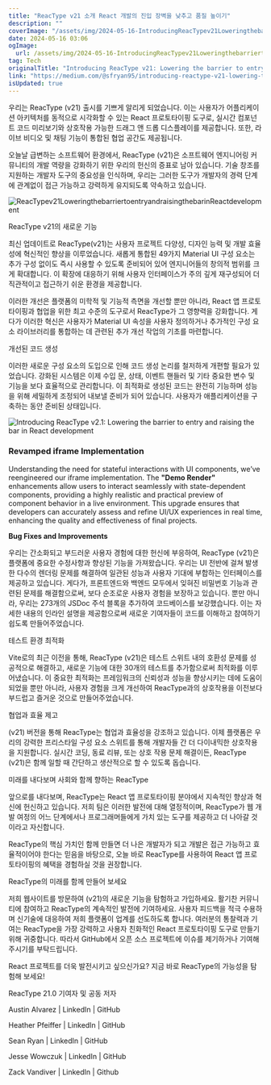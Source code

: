 ```yaml
---
title: "ReacType v21 소개 React 개발의 진입 장벽을 낮추고 품질 높이기"
description: ""
coverImage: "/assets/img/2024-05-16-IntroducingReacTypev21LoweringthebarriertoentryandraisingthebarinReactdevelopment_0.png"
date: 2024-05-16 03:06
ogImage: 
  url: /assets/img/2024-05-16-IntroducingReacTypev21LoweringthebarriertoentryandraisingthebarinReactdevelopment_0.png
tag: Tech
originalTitle: "Introducing ReacType v21: Lowering the barrier to entry and raising the bar in React development"
link: "https://medium.com/@sfryan95/introducing-reactype-v21-lowering-the-barrier-to-entry-and-raising-the-bar-in-react-development-945173a9f3b8"
isUpdated: true
---
```





우리는 ReacType (v21) 출시를 기쁘게 알리게 되었습니다. 이는 사용자가 어플리케이션 아키텍처를 동적으로 시각화할 수 있는 React 프로토타이핑 도구로, 실시간 컴포넌트 코드 미리보기와 상호작용 가능한 드래그 앤 드롭 디스플레이를 제공합니다. 또한, 라이브 비디오 및 채팅 기능이 통합된 협업 공간도 제공됩니다.

오늘날 급변하는 소프트웨어 환경에서, ReacType (v21)은 소프트웨어 엔지니어링 커뮤니티의 개발 역량을 강화하기 위한 우리의 헌신의 증표로 남아 있습니다. 기술 창조를 지원하는 개발자 도구의 중요성을 인식하며, 우리는 그러한 도구가 개발자의 경력 단계에 관계없이 접근 가능하고 강력하게 유지되도록 약속하고 있습니다.

![ReacTypev21LoweringthebarriertoentryandraisingthebarinReactdevelopment](/assets/img/2024-05-16-IntroducingReacTypev21LoweringthebarriertoentryandraisingthebarinReactdevelopment_0.png)

ReacType v21의 새로운 기능



최신 업데이트로 ReacType(v21)는 사용자 프로젝트 다양성, 디자인 능력 및 개발 효율성에 혁신적인 향상을 이루었습니다. 새롭게 통합된 49가지 Material UI 구성 요소는 추가 구성 없이도 즉시 사용할 수 있도록 준비되어 있어 엔지니어들의 창의적 범위를 크게 확대합니다. 이 확장에 대응하기 위해 사용자 인터페이스가 주의 깊게 재구성되어 더 직관적이고 접근하기 쉬운 환경을 제공합니다.

이러한 개선은 플랫폼의 미학적 및 기능적 측면을 개선할 뿐만 아니라, React 앱 프로토타이핑과 협업을 위한 최고 수준의 도구로서 ReacType가 그 영향력을 강화합니다. 게다가 이러한 혁신은 사용자가 Material UI 속성을 사용자 정의하거나 추가적인 구성 요소 라이브러리를 통합하는 데 관련된 추가 개선 작업의 기초를 마련합니다.

개선된 코드 생성

이러한 새로운 구성 요소의 도입으로 인해 코드 생성 논리를 철저하게 개편할 필요가 있었습니다. 강화된 시스템은 이제 수입 문, 상태, 이벤트 핸들러 및 기타 중요한 변수 및 기능을 보다 효율적으로 관리합니다. 이 최적화로 생성된 코드는 완전히 기능하며 성능을 위해 세밀하게 조정되어 내보낼 준비가 되어 있습니다. 사용자가 애플리케이션을 구축하는 동안 준비된 상태입니다.




![Introducing ReacType v2.1: Lowering the barrier to entry and raising the bar in React development](/assets/img/2024-05-16-IntroducingReacTypev21LoweringthebarriertoentryandraisingthebarinReactdevelopment_1.png)

### Revamped iframe Implementation

Understanding the need for stateful interactions with UI components, we’ve reengineered our iframe implementation. The **"Demo Render"** enhancements allow users to interact seamlessly with state-dependent components, providing a highly realistic and practical preview of component behavior in a live environment. This upgrade ensures that developers can accurately assess and refine UI/UX experiences in real time, enhancing the quality and effectiveness of final projects.

**Bug Fixes and Improvements**




우리는 간소화되고 부드러운 사용자 경험에 대한 헌신에 부응하여, ReacType (v21)은 플랫폼에 중요한 수정사항과 향상된 기능을 가져왔습니다. 우리는 UI 전반에 걸쳐 발생한 다수의 렌더링 문제를 해결하여 일관된 성능과 사용자 기대에 부합하는 인터페이스를 제공하고 있습니다. 게다가, 프론트엔드와 백엔드 모두에서 잊혀진 비밀번호 기능과 관련된 문제를 해결함으로써, 보다 순조로운 사용자 경험을 보장하고 있습니다. 뿐만 아니라, 우리는 273개의 JSDoc 주석 블록을 추가하여 코드베이스를 보강했습니다. 이는 자세한 내용의 인라인 설명을 제공함으로써 새로운 기여자들이 코드를 이해하고 참여하기 쉽도록 만들어주었습니다.

테스트 환경 최적화

Vite로의 최근 이전을 통해, ReacType (v21)은 테스트 스위트 내의 호환성 문제를 성공적으로 해결하고, 새로운 기능에 대한 30개의 테스트를 추가함으로써 최적화를 이루어냈습니다. 이 중요한 최적화는 프레임워크의 신뢰성과 성능을 향상시키는 데에 도움이 되었을 뿐만 아니라, 사용자 경험을 크게 개선하여 ReacType과의 상호작용을 이전보다 부드럽고 즐거운 것으로 만들어주었습니다.

협업과 효율 제고



(v21) 버전을 통해 ReacType는 협업과 효율성을 강조하고 있습니다. 이제 플랫폼은 우리의 강력한 프리스타일 구성 요소 스위트를 통해 개발자들 간 더 다이내믹한 상호작용을 지원합니다. 실시간 코딩, 동료 리뷰, 또는 상호 작용 문제 해결이든, ReacType (v21)은 함께 일할 때 간단하고 생산적으로 할 수 있도록 돕습니다.

미래를 내다보며 사회와 함께 향하는 ReacType

앞으로를 내다보며, ReacType는 React 앱 프로토타이핑 분야에서 지속적인 향상과 혁신에 헌신하고 있습니다. 저희 팀은 이러한 발전에 대해 열정적이며, ReacType가 웹 개발 여정의 어느 단계에서나 프로그래머들에게 가치 있는 도구를 제공하고 더 나아갈 것이라고 자신합니다.

ReacType의 핵심 가치인 함께 만들면 더 나은 개발자가 되고 개발은 접근 가능하고 효율적이어야 한다는 믿음을 바탕으로, 오늘 바로 ReacType를 사용하여 React 앱 프로토타이핑의 혜택을 경험하실 것을 권장합니다.



ReacType의 미래를 함께 만들어 보세요

저희 웹사이트를 방문하여 (v21)의 새로운 기능을 탐험하고 가입하세요. 활기찬 커뮤니티에 참여하고 ReacType의 계속적인 발전에 기여하세요. 사용자 피드백을 적극 수용하며 신기술에 대응하여 저희 플랫폼이 업계를 선도하도록 합니다. 여러분의 통찰력과 기여는 ReacType을 가장 강력하고 사용자 친화적인 React 프로토타이핑 도구로 만들기 위해 귀중합니다. 따라서 GitHub에서 오픈 소스 프로젝트에 이슈를 제기하거나 기여해 주시기를 부탁드립니다.

React 프로젝트를 더욱 발전시키고 싶으신가요? 지금 바로 ReacType의 가능성을 탐험해 보세요!

ReacType 21.0 기여자 및 공동 저자



Austin Alvarez | LinkedIn | GitHub

Heather Pfeiffer | LinkedIn | GitHub

Sean Ryan | LinkedIn | GitHub

Jesse Wowczuk | LinkedIn | GitHub



Zack Vandiver | LinkedIn | Github
